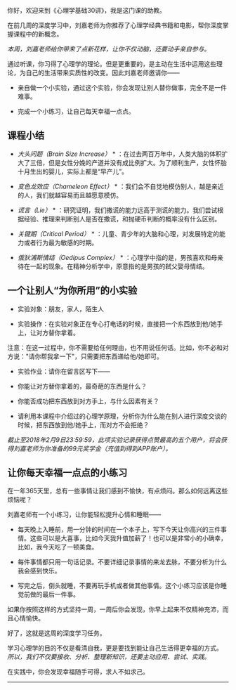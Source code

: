 你好，欢迎来到《心理学基础30讲》，我是这门课的助教。

在前几周的深度学习中，刘嘉老师为你推荐了心理学经典书籍和电影，帮你深度掌握课程中的新概念。

 *本周，刘嘉老师给你带来了点新花样，让你不仅动脑，还要动手亲自参与。*

通过听课，你习得了心理学的理论。但是更重要的，是主动在生活中运用这些理论，为自己的生活带来实质性的改变。因此刘嘉老师邀请你——

* 亲自做一个小实验，通过这个实验，你会发现让别人替你做事，完全不是一件难事。

* 完成一个小练习，让自己每天幸福一点点。

## 课程小结

* *大头问题（Brain Size Increase）* * ：在过去两百万年中，人类大脑的体积扩大了三倍，但是女性分娩的产道并没有成比例扩大。为了顺利生产，女性怀胎十月生出的婴儿，实际上都是“早产儿”。

* *变色龙效应（Chameleon Effect）* * ：我们会不自觉地模仿别人，越是亲近的人，我们就越容易而且越愿意模仿。

* *谎言（Lie）* * ：研究证明，我们撒谎的能力远高于测谎的能力。我们尝试根据经验、推理来判断别人是否在撒谎，和抛硬币判断的概率没有什么区别。

* *关键期（Critical Period）* * ：儿童、青少年的大脑和心理，对发展特定的能力或者行为最为敏感的时期。

* *俄狄浦斯情结（Oedipus Complex）* * ：心理学中指的是，男孩喜欢和母亲待在一起的现象。在精神分析学中，原意指的是男孩的弑父娶母情结。

## 一个让别人“为你所用”的小实验

* 实验对象：朋友，家人，陌生人

* 实验操作：在实验对象正在专心打电话的时候，直接把一个东西放到他/她手上，让对方替你拿着。

注意：在这一过程中，你不需要给任何理由，也不用说任何话。比如，你不必和对方说："请你帮我拿一下"，只需要把东西递给他/她即可。

* 实验作业：请你在留言区写下——

* 你能让对方替你拿着的，最奇葩的东西是什么？

* 你能否成功把东西放到对方手上，与什么因素有关？

* 请利用本课程中介绍过的心理学原理，分析你为什么能在别人进行深度交谈的时候，把东西放到他/她手上，而对方不会拒绝？ 

 *截止至2018年2月9日23:59:59，此项实验记录获得点赞最高的五个用户，将会获得刘嘉老师为你准备的99元奖学金（充值到得到APP账户）。*

## 让你每天幸福一点点的小练习

在一年365天里，总有一些事情让我们感到不愉快，有点烦闷。那么如何远离这些烦恼呢？

刘嘉老师有一个小练习，让你能轻松提升心情和睡眠——

* 每天晚上入睡前，用一分钟的时间在一个本子上，写下今天让你高兴的三件事情。这些可以是大喜事，比如今天我升值加薪了！也可以是非常小的小确幸，比如，我今天吃了一顿美食。

* 每件事情都只用一句话记录。不要详细记录事情的来龙去脉，不要分析为什么我会感到快乐。

* 写完之后，倒头就睡，不要再玩手机或者做其他事情。这个小练习应该是你睡觉前做的最后一件事。

如果你按照这样的方式坚持一周，一周后你会发现，你早上起来不仅精神充沛，而且心情愉快。

好了，这就是这周的深度学习任务。

学习心理学的目的不仅是看清自我，更是要找到能让自己生活得更幸福的方式。 *所以，我们不仅要接收、分析、整理新知识，还要主动应用、尝试、实践。*

在实践中，你会发现幸福随手可得，求人不如求己。

---
